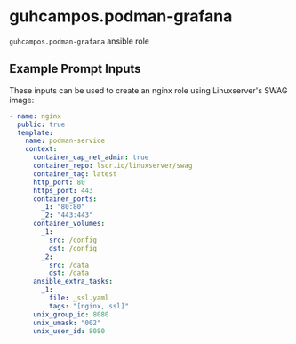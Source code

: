 # guhcampos.podman-grafana

`guhcampos.podman-grafana` ansible role

## Example Prompt Inputs

These inputs can be used to create an nginx role using Linuxserver's SWAG image:

```yaml
- name: nginx
  public: true
  template:
    name: podman-service
    context:
      container_cap_net_admin: true
      container_repo: lscr.io/linuxserver/swag
      container_tag: latest
      http_port: 80
      https_port: 443
      container_ports:
        _1: "80:80"
        _2: "443:443"
      container_volumes:
        _1:
          src: /config
          dst: /config
        _2:
          src: /data
          dst: /data
      ansible_extra_tasks:
        _1:
          file: _ssl.yaml
          tags: "[nginx, ssl]"
      unix_group_id: 8080
      unix_umask: "002"
      unix_user_id: 8080
```
